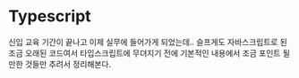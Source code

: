 # Typescript

신입 교육 기간이 끝나고 이제 실무에 들어가게 되었는데.. 슬프게도 자바스크립트로 된 조금 오래된 코드여서 타입스크립트에 무뎌지기 전에 기본적인 내용에서 조금 포인트 될만한 것들만 추려서 정리해본다.
